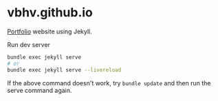 # vbhv.github.io

[Portfolio](http://recombine.net/) website using Jekyll.

Run dev server

```zsh
bundle exec jekyll serve
# or
bundle exec jekyll serve --livereload
```

If the above command doesn't work, try `bundle update` and then run the serve command again.
